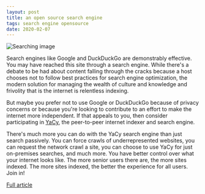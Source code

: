 ```yaml
---
layout: post
title: an open source search engine
tags: search engine opensource
date: 2020-02-07
---
```


![Searching image](https://opensource.com/sites/default/files/styles/image-full-size/public/lead-images/laptop_screen_desk_work_chat_text.png?itok=UXqIDRDD)

Search engines like Google and DuckDuckGo are demonstrably effective. You may have 
reached this site through a search engine. While there's a debate to be had about 
content falling through the cracks because a host chooses not to follow best practices 
for search engine optimization, the modern solution for managing the wealth of culture 
and knowledge and frivolity that is the internet is relentless indexing.

But maybe you prefer not to use Google or DuckDuckGo because of privacy concerns or 
because you're looking to contribute to an effort to make the internet more independent. 
If that appeals to you, then consider participating in 
[YaCy](https://yacy.net/), the peer-to-peer internet indexer and search engine.

There's much more you can do with the YaCy search engine than just search passively. You 
can force crawls of underrepresented websites, you can request the network crawl a site, 
you can choose to use YaCy for just on-premises searches, and much more. You have better 
control over what your internet looks like. The more senior users there are, the more 
sites indexed. The more sites indexed, the better the experience for all users. Join in!

[Full article](https://opensource.com/article/20/2/open-source-search-engine)
